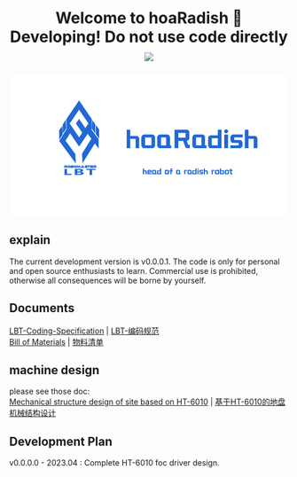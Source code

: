 <h1 align<h1 align="center">Welcome to hoaRadish 👋  </br>
 Developing! Do not use code directly <img src="https://img.shields.io/badge/hoaRadish-v0.0.0-blue"/></h1>   

<p align="left">
    <img width="800" src="doc/res/front.png">
</p>

## explain
The current development version is v0.0.0.1. The code is only for personal and open source enthusiasts to learn. Commercial use is prohibited, otherwise all consequences will be borne by yourself.

## Documents  
[LBT-Coding-Specification](doc/develop/LBT-Coding-Specification_zhCN.md)
| [LBT-编码规范](doc/develop/LBT-Coding-Specification_zhCN.md)  
[Bill of Materials](doc/hardware/LBT_hoar_v0.0.0.0_hardware_list_zh_CN.md) | 
[物料清单](doc/hardware/LBT_hoar_v0.0.0.0_hardware_list_zh_CN.md)

##  machine design 
please see those doc:  
[Mechanical structure design of site based on HT-6010](doc/machinery/Motor/HT6010/README.md) | [基于HT-6010的地盘机械结构设计](doc/machinery/Motor/HT6010/README_zh_CN.md)

##  Development Plan 
v0.0.0.0 - 2023.04 :  Complete HT-6010 foc driver design.